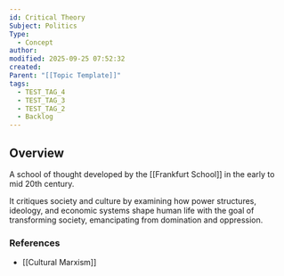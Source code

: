 ```yaml
---
id: Critical Theory
Subject: Politics
Type:
  - Concept
author:
modified: 2025-09-25 07:52:32
created:
Parent: "[[Topic Template]]"
tags:
  - TEST_TAG_4
  - TEST_TAG_3
  - TEST_TAG_2
  - Backlog
---
```


## Overview

A school of thought developed by the [[Frankfurt School]] in the early to mid 20th century.

It critiques society and culture by examining how power structures, ideology, and economic systems shape human life with the goal of transforming society, emancipating from domination and oppression.

### References
- [[Cultural Marxism]]
